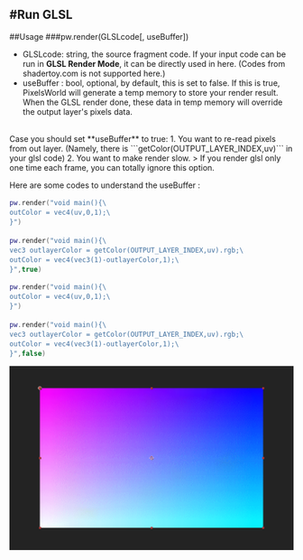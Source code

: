 #Run GLSL
---

##Usage
###pw.render(GLSLcode[, useBuffer])
- GLSLcode: string, the source fragment code. If your input code can be run in **GLSL Render Mode**, it can be directly used in here. (Codes from shadertoy.com is not supported here.)
- useBuffer : bool, optional, by default, this is set to false. If this is true, PixelsWorld will generate a temp memory to store your render result. When the GLSL render done, these data in temp memory will override the output layer's pixels data. 
<br/>
Case you should set **useBuffer** to true: 
1. You want to re-read pixels from out layer. (Namely, there is ```getColor(OUTPUT_LAYER_INDEX,uv)``` in your glsl code)
2. You want to make render slow. 
> If you render glsl only one time each frame, you can totally ignore this option. 

Here are some codes to understand the useBuffer : 

```lua:useBuffer_on.lua
pw.render("void main(){\
outColor = vec4(uv,0,1);\
}")

pw.render("void main(){\
vec3 outlayerColor = getColor(OUTPUT_LAYER_INDEX,uv).rgb;\
outColor = vec4(vec3(1)-outlayerColor,1);\
}",true)
```

```lua:useBuffer_off.lua
pw.render("void main(){\
outColor = vec4(uv,0,1);\
}")

pw.render("void main(){\
vec3 outlayerColor = getColor(OUTPUT_LAYER_INDEX,uv).rgb;\
outColor = vec4(vec3(1)-outlayerColor,1);\
}",false)
```

![useBuffer](useBuffer.gif)